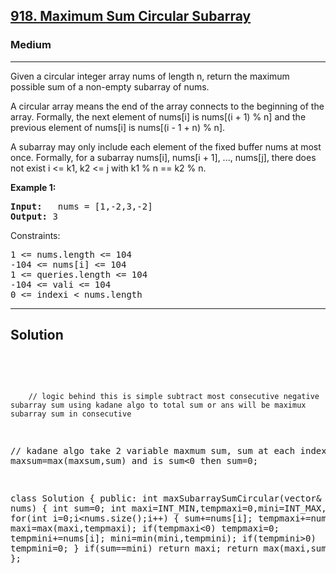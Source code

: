 
<h2><a href="https://leetcode.com/problems/maximum-sum-circular-subarray/description/">918. Maximum Sum Circular Subarray</a></h2>
<h3>Medium</h3>
<hr>
<div><p>
Given a circular integer array nums of length n, return the maximum possible sum of a non-empty subarray of nums.

A circular array means the end of the array connects to the beginning of the array. Formally, the next element of nums[i] is nums[(i + 1) % n] and the previous element of nums[i] is nums[(i - 1 + n) % n].

A subarray may only include each element of the fixed buffer nums at most once. Formally, for a subarray nums[i], nums[i + 1], ..., nums[j], there does not exist i <= k1, k2 <= j with k1 % n == k2 % n.

 
</p>


<p><strong>Example 1:</strong></p>
<pre><strong>Input:</strong>   nums = [1,-2,3,-2]
<strong>Output:</strong> 3
</pre>

  
 

Constraints:
<pre>
1 <= nums.length <= 104
-104 <= nums[i] <= 104
1 <= queries.length <= 104
-104 <= vali <= 104
0 <= indexi < nums.length
</pre>
<hr>
 <h2><strong><b>Solution</b></strong></h2>
 <br>
 <pre>
 
        // logic behind this is simple subtract most consecutive negative subarray sum using kadane algo to total sum or ans will be maximux subarray sum in consecutive 

// kadane algo take 2 variable maxmum sum, sum at each index maxsum=max(maxsum,sum) and is sum<0 then sum=0;

class Solution {
public:
    int maxSubarraySumCircular(vector<int>& nums) {
        int sum=0;
        int maxi=INT_MIN,tempmaxi=0,mini=INT_MAX,tempmini=0;
        for(int i=0;i<nums.size();i++)
        {
            sum+=nums[i];
            tempmaxi+=nums[i];  maxi=max(maxi,tempmaxi);
            if(tempmaxi<0) tempmaxi=0;
             tempmini+=nums[i]; mini=min(mini,tempmini);
            if(tempmini>0) tempmini=0;
        }
        if(sum==mini) return maxi;
        return max(maxi,sum-mini);
    }
};
          
 </pre>

